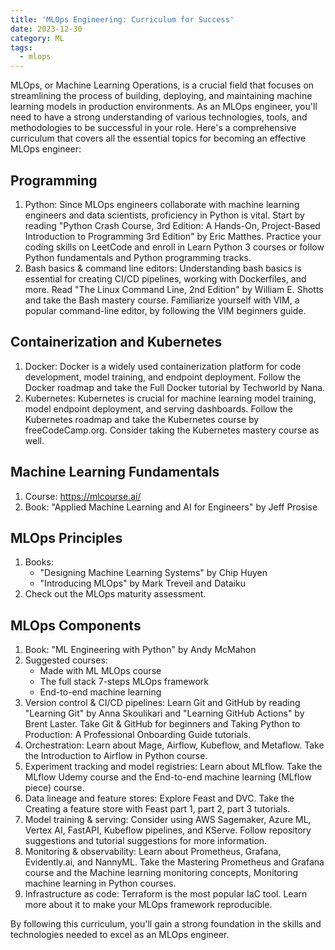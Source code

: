```yaml
---
title: 'MLOps Engineering: Curriculum for Success'
date: 2023-12-30
category: ML
tags:
  - mlops
---
```


MLOps, or Machine Learning Operations, is a crucial field that focuses on streamlining the process of building, deploying, and maintaining machine learning models in production environments. As an MLOps engineer, you'll need to have a strong understanding of various technologies, tools, and methodologies to be successful in your role. Here's a comprehensive curriculum that covers all the essential topics for becoming an effective MLOps engineer:

## Programming

1. Python: Since MLOps engineers collaborate with machine learning engineers and data scientists, proficiency in Python is vital. Start by reading "Python Crash Course, 3rd Edition: A Hands-On, Project-Based Introduction to Programming 3rd Edition" by Eric Matthes. Practice your coding skills on LeetCode and enroll in Learn Python 3 courses or follow Python fundamentals and Python programming tracks.
2. Bash basics & command line editors: Understanding bash basics is essential for creating CI/CD pipelines, working with Dockerfiles, and more. Read "The Linux Command Line, 2nd Edition" by William E. Shotts and take the Bash mastery course. Familiarize yourself with VIM, a popular command-line editor, by following the VIM beginners guide.

## Containerization and Kubernetes

1. Docker: Docker is a widely used containerization platform for code development, model training, and endpoint deployment. Follow the Docker roadmap and take the Full Docker tutorial by Techworld by Nana.
2. Kubernetes: Kubernetes is crucial for machine learning model training, model endpoint deployment, and serving dashboards. Follow the Kubernetes roadmap and take the Kubernetes course by freeCodeCamp.org. Consider taking the Kubernetes mastery course as well.

## Machine Learning Fundamentals

1. Course: https://mlcourse.ai/
2. Book: "Applied Machine Learning and AI for Engineers" by Jeff Prosise

## MLOps Principles

1. Books: 
   - "Designing Machine Learning Systems" by Chip Huyen
   - "Introducing MLOps" by Mark Treveil 𝖺𝗇𝖽 Dataiku
2. Check out the MLOps maturity assessment.

## MLOps Components

1. Book: "ML Engineering with Python" by Andy McMahon
2. Suggested courses:
   - Made with ML MLOps course
   - The full stack 7-steps MLOps framework
   - End-to-end machine learning
3. Version control & CI/CD pipelines: Learn Git and GitHub by reading "Learning Git" by Anna Skoulikari and "Learning GitHub Actions" by Brent Laster. Take Git & GitHub for beginners and Taking Python to Production: A Professional Onboarding Guide tutorials.
4. Orchestration: Learn about Mage, Airflow, Kubeflow, and Metaflow. Take the Introduction to Airflow in Python course.
5. Experiment tracking and model registries: Learn about MLflow. Take the MLflow Udemy course and the End-to-end machine learning (MLflow piece) course.
6. Data lineage and feature stores: Explore Feast and DVC. Take the Creating a feature store with Feast part 1, part 2, part 3 tutorials.
7. Model training & serving: Consider using AWS Sagemaker, Azure ML, Vertex AI, FastAPI, Kubeflow pipelines, and KServe. Follow repository suggestions and tutorial suggestions for more information.
8. Monitoring & observability: Learn about Prometheus, Grafana, Evidently.ai, and NannyML. Take the Mastering Prometheus and Grafana course and the Machine learning monitoring concepts, Monitoring machine learning in Python courses.
9. Infrastructure as code: Terraform is the most popular IaC tool. Learn more about it to make your MLOps framework reproducible.

By following this curriculum, you'll gain a strong foundation in the skills and technologies needed to excel as an MLOps engineer.